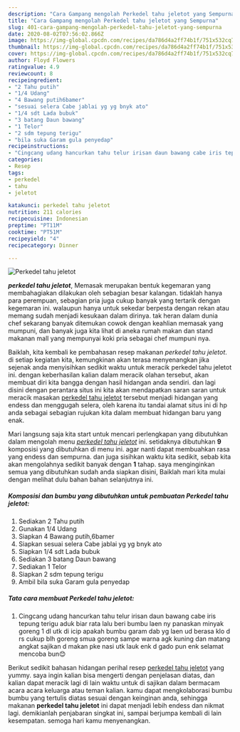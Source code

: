 ```yaml
---
description: "Cara Gampang mengolah Perkedel tahu jeletot yang Sempurna"
title: "Cara Gampang mengolah Perkedel tahu jeletot yang Sempurna"
slug: 401-cara-gampang-mengolah-perkedel-tahu-jeletot-yang-sempurna
date: 2020-08-02T07:56:02.866Z
image: https://img-global.cpcdn.com/recipes/da786d4a2ff74b1f/751x532cq70/perkedel-tahu-jeletot-foto-resep-utama.jpg
thumbnail: https://img-global.cpcdn.com/recipes/da786d4a2ff74b1f/751x532cq70/perkedel-tahu-jeletot-foto-resep-utama.jpg
cover: https://img-global.cpcdn.com/recipes/da786d4a2ff74b1f/751x532cq70/perkedel-tahu-jeletot-foto-resep-utama.jpg
author: Floyd Flowers
ratingvalue: 4.9
reviewcount: 8
recipeingredient:
- "2 Tahu putih"
- "1/4 Udang"
- "4 Bawang putih6bamer"
- "sesuai selera Cabe jablai yg yg bnyk ato"
- "1/4 sdt Lada bubuk"
- "3 batang Daun bawang"
- "1 Telor"
- "2 sdm tepung terigu"
- "bila suka Garam gula penyedap"
recipeinstructions:
- "Cingcang udang hancurkan tahu telur irisan daun bawang cabe iris tepung terigu aduk biar rata lalu beri bumbu laen ny panaskan minyak goreng 1 dl utk di icip apakah bumbu garam dab yg laen ud berasa klo d rs cukup blh goreng smua goreng sampe warna agk kuning dan matang angkat sajikan d makan pke nasi utk lauk enk d gado pun enk selamat mencoba bun😊"
categories:
- Resep
tags:
- perkedel
- tahu
- jeletot

katakunci: perkedel tahu jeletot 
nutrition: 211 calories
recipecuisine: Indonesian
preptime: "PT11M"
cooktime: "PT51M"
recipeyield: "4"
recipecategory: Dinner

---
```



![Perkedel tahu jeletot](https://img-global.cpcdn.com/recipes/da786d4a2ff74b1f/751x532cq70/perkedel-tahu-jeletot-foto-resep-utama.jpg)

<b><i>perkedel tahu jeletot</i></b>, Memasak merupakan bentuk kegemaran yang membahagiakan dilakukan oleh sebagian besar kalangan. tidaklah hanya para perempuan, sebagian pria juga cukup banyak yang tertarik dengan kegemaran ini. walaupun hanya untuk sekedar berpesta dengan rekan atau memang sudah menjadi kesukaan dalam dirinya. tak heran dalam dunia chef sekarang banyak ditemukan cowok dengan keahlian memasak yang mumpuni, dan banyak juga kita lihat di aneka rumah makan dan stand makanan mall yang mempunyai koki pria sebagai chef mumpuni nya.

Baiklah, kita kembali ke pembahasan resep makanan <i>perkedel tahu jeletot</i>. di setiap kegiatan kita, kemungkinan akan terasa menyenangkan jika sejenak anda menyisihkan sedikit waktu untuk meracik perkedel tahu jeletot ini. dengan keberhasilan kalian dalam meracik olahan tersebut, akan membuat diri kita bangga dengan hasil hidangan anda sendiri. dan lagi disini dengan perantara situs ini kita akan mendapatkan saran saran untuk meracik masakan <u>perkedel tahu jeletot</u> tersebut menjadi hidangan yang endess dan menggugah selera, oleh karena itu tandai alamat situs ini di hp anda sebagai sebagian rujukan kita dalam membuat hidangan baru yang enak.




Mari langsung saja kita start untuk mencari perlengkapan yang dibutuhkan dalam mengolah menu <u><i>perkedel tahu jeletot</i></u> ini. setidaknya dibutuhkan <b>9</b> komposisi yang dibutuhkan di menu ini. agar nanti dapat membuahkan rasa yang endess dan sempurna. dan juga sisihkan waktu kita sedikit, sebab kita akan mengolahnya sedikit banyak dengan <b>1</b> tahap. saya menginginkan semua yang dibutuhkan sudah anda siapkan disini, Baiklah mari kita mulai dengan melihat dulu bahan bahan selanjutnya ini.

<!--inarticleads1-->

##### Komposisi dan bumbu yang dibutuhkan untuk pembuatan Perkedel tahu jeletot:

1. Sediakan 2 Tahu putih
1. Gunakan 1/4 Udang
1. Siapkan 4 Bawang putih,6bamer
1. Siapkan sesuai selera Cabe jablai yg yg bnyk ato
1. Siapkan 1/4 sdt Lada bubuk
1. Sediakan 3 batang Daun bawang
1. Sediakan 1 Telor
1. Siapkan 2 sdm tepung terigu
1. Ambil bila suka Garam gula penyedap




<!--inarticleads2-->

##### Tata cara membuat Perkedel tahu jeletot:

1. Cingcang udang hancurkan tahu telur irisan daun bawang cabe iris tepung terigu aduk biar rata lalu beri bumbu laen ny panaskan minyak goreng 1 dl utk di icip apakah bumbu garam dab yg laen ud berasa klo d rs cukup blh goreng smua goreng sampe warna agk kuning dan matang angkat sajikan d makan pke nasi utk lauk enk d gado pun enk selamat mencoba bun😊




Berikut sedikit bahasan hidangan perihal resep <u>perkedel tahu jeletot</u> yang yummy. saya ingin kalian bisa mengerti dengan penjelasan diatas, dan kalian dapat meracik lagi di lain waktu untuk di sajikan dalam bermacam acara acara keluarga atau teman kalian. kamu dapat mengkolaborasi bumbu bumbu yang tertulis diatas sesuai dengan keinginan anda, sehingga makanan <b>perkedel tahu jeletot</b> ini dapat menjadi lebih endess dan nikmat lagi. demikianlah penjabaran singkat ini, sampai berjumpa kembali di lain kesempatan. semoga hari kamu menyenangkan.
